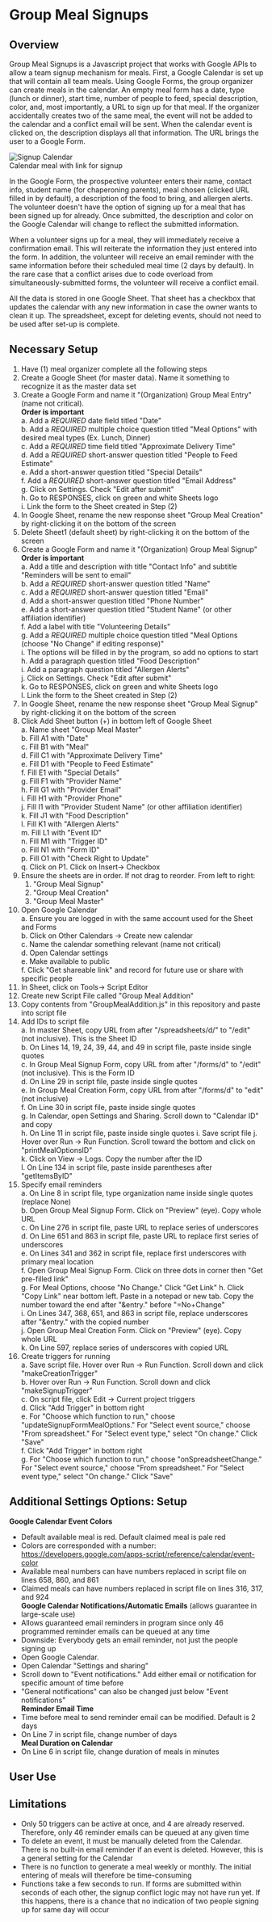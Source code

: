 # Group Meal Signups
## Overview
Group Meal Signups is a Javascript project that works with Google APIs to allow a team signup mechanism for meals.
First, a Google Calendar is set up that will contain all team meals.
Using Google Forms, the group organizer can create meals in the calendar.
An empty meal form has a date, type (lunch or dinner), start time, number of people to feed, special description, color, and, most importantly, a URL to sign up for that meal. If the organizer accidentally creates two of the same meal, the event will not be added to the calendar and a conflict email will be sent.
When the calendar event is clicked on, the description displays all that information.
The URL brings the user to a Google Form.

![Signup Calendar](SignupCalendar.jpg)  
Calendar meal with link for signup

In the Google Form, the prospective volunteer enters their name, contact info, student name (for chaperoning parents), meal chosen (clicked URL  filled in by default), a description of the food to bring, and allergen alerts. The volunteer doesn't have the option of signing up for a meal that has been signed up for already. Once submitted, the description and color on the Google Calendar will change to reflect the submitted information.

When a volunteer signs up for a meal, they will immediately receive a confirmation email. This will reiterate the information they just entered into the form. In addition, the volunteer will receive an email reminder with the same information before their scheduled meal time (2 days by default). In the rare case that a conflict arises due to code overload from simultaneously-submitted forms, the volunteer will receive a conflict email.

All the data is stored in one Google Sheet. That sheet has a checkbox that updates the calendar with any new information in case the owner wants to clean it up. The spreadsheet, except for deleting events, should not need to be used after set-up is complete.

## Necessary Setup
1. Have (1) meal organizer complete all the following steps
2. Create a Google Sheet (for master data). Name it something to recognize it as the master data set
3. Create a Google Form and name it "(Organization) Group Meal Entry" (name not critical).  
    **Order is important**  
    a. Add a *REQUIRED* date field titled "Date"  
    b. Add a *REQUIRED* multiple choice question titled "Meal Options" with desired meal types (Ex. Lunch, Dinner)    
    c. Add a *REQUIRED* time field titled "Approximate Delivery Time"  
    d. Add a *REQUIRED* short-answer question titled "People to Feed Estimate"  
    e. Add a short-answer question titled "Special Details"  
    f. Add a *REQUIRED* short-answer question titled "Email Address"  
    g. Click on Settings. Check "Edit after submit"  
    h. Go to RESPONSES, click on green and white Sheets logo  
    i. Link the form to the Sheet created in Step (2)  
4. In Google Sheet, rename the new response sheet "Group Meal Creation" by right-clicking it on the bottom of the screen  
5. Delete Sheet1 (default sheet) by right-clicking it on the bottom of the screen  
6. Create a Google Form and name it "(Organization) Group Meal Signup"  
   **Order is important**  
   a. Add a title and description with title "Contact Info" and subtitle "Reminders will be sent to email"  
   b. Add a *REQUIRED* short-answer question titled "Name"  
   c. Add a *REQUIRED* short-answer question titled "Email"  
   d. Add a short-answer question titled "Phone Number"  
   e. Add a short-answer question titled "Student Name" (or other affiliation identifier)  
   f. Add a label with title "Volunteering Details"  
   g. Add a *REQUIRED* multiple choice question titled "Meal Options (choose "No Change" if editing response)"  
      i. The options will be filled in by the program, so add no options to start  
   h. Add a paragraph question titled "Food Description"  
   i. Add a paragraph question titled "Allergen Alerts"  
   j. Click on Settings. Check "Edit after submit"  
   k. Go to RESPONSES, click on green and white Sheets logo  
   l. Link the form to the Sheet created in Step (2)  
7. In Google Sheet, rename the new response sheet "Group Meal Signup" by right-clicking it on the bottom of the screen  
8. Click Add Sheet button (+) in bottom left of Google Sheet  
   a. Name sheet "Group Meal Master"  
   b. Fill A1 with "Date"  
   c. Fill B1 with "Meal"  
   d. Fill C1 with "Approximate Delivery Time"  
   e. Fill D1 with "People to Feed Estimate"  
   f. Fill E1 with "Special Details"  
   g. Fill F1 with "Provider Name"  
   h. Fill G1 with "Provider Email"  
   i. Fill H1 with "Provider Phone"  
   j. Fill I1 with "Provider Student Name" (or other affiliation identifier)  
   k. Fill J1 with "Food Description"  
   l. Fill K1 with "Allergen Alerts"  
   m. Fill L1 with "Event ID"  
   n. Fill M1 with "Trigger ID"  
   o. Fill N1 with "Form ID"  
   p. Fill O1 with "Check Right to Update"  
   q. Click on P1. Click on Insert-> Checkbox  
9. Ensure the sheets are in order. If not drag to reorder. From left to right:  
   1. "Group Meal Signup"  
   2. "Group Meal Creation"  
   3. "Group Meal Master"  
10. Open Google Calendar  
   a. Ensure you are logged in with the same account used for the Sheet and Forms  
   b. Click on Other Calendars -> Create new calendar  
   c. Name the calendar something relevant (name not critical)   
   d. Open Calendar settings  
   e. Make available to public  
   f. Click "Get shareable link" and record for future use or share with specific people  
11. In Sheet, click on Tools-> Script Editor  
12. Create new Script File called "Group Meal Addition"  
13. Copy contents from "GroupMealAddition.js" in this repository and paste into script file  
14. Add IDs to script file  
   a. In master Sheet, copy URL from after "/spreadsheets/d/" to "/edit" (not inclusive). This is the Sheet ID  
   b. On Lines 14, 19, 24, 39, 44, and 49 in script file, paste inside single quotes  
   c. In Group Meal Signup Form, copy URL from after "/forms/d" to "/edit" (not inclusive). This is the Form ID  
   d. On Line 29 in script file, paste inside single quotes  
   e. In Group Meal Creation Form, copy URL from after "/forms/d" to "edit" (not inclusive)  
   f. On Line 30 in script file, paste inside single quotes  
   g. In Calendar, open Settings and Sharing. Scroll down to "Calendar ID" and copy  
   h. On Line 11 in script file, paste inside single quotes
   i. Save script file
   j. Hover over Run -> Run Function. Scroll toward the bottom and click on "printMealOptionsID"  
   k. Click on View -> Logs. Copy the number after the ID  
   l. On Line 134 in script file, paste inside parentheses after "getItemsByID"  
15. Specify email reminders  
   a. On Line 8 in script file, type organization name inside single quotes (replace None)  
   b. Open Group Meal Signup Form. Click on "Preview" (eye). Copy whole URL  
   c. On Line 276 in script file, paste URL to replace series of underscores  
   d. On Line 651 and 863 in script file, paste URL to replace first series of underscores  
   e. On Lines 341 and 362 in script file, replace first underscores with primary meal location  
   f. Open Group Meal Signup Form. Click on three dots in corner then "Get pre-filled link"  
   g. For Meal Options, choose "No Change." Click "Get Link"
   h. Click "Copy Link" near bottom left. Paste in a notepad or new tab. Copy the number toward the end after "&entry." before "=No+Change"  
   i. On Lines 347, 368, 651, and 863 in script file, replace underscores after "&entry." with the copied number  
   j. Open Group Meal Creation Form. Click on "Preview" (eye). Copy whole URL  
   k. On Line 597, replace series of underscores with copied URL  
16. Create triggers for running  
   a. Save script file. Hover over Run -> Run Function. Scroll down and click "makeCreationTrigger"  
   b. Hover over Run -> Run Function. Scroll down and click "makeSignupTrigger"  
   c. On script file, click Edit -> Current project triggers  
   d. Click "Add Trigger" in bottom right  
   e. For "Choose which function to run," choose "updateSignupFormMealOptions." For "Select event source," choose "From spreadsheet." For "Select event type," select "On change." Click "Save"  
   f. Click "Add Trigger" in bottom right  
   g. For "Choose which function to run," choose "onSpreadsheetChange." For "Select event source," choose "From spreadsheet." For "Select event type," select "On change." Click "Save"  

## Additional Settings Options: Setup  
**Google Calendar Event Colors**  
   * Default available meal is red. Default claimed meal is pale red  
   * Colors are corresponded with a number: https://developers.google.com/apps-script/reference/calendar/event-color  
   * Available meal numbers can have numbers replaced in script file on lines 658, 860, and 861  
   * Claimed meals can have numbers replaced in script file on lines 316, 317, and 924  
**Google Calendar Notifications/Automatic Emails** (allows guarantee in large-scale use)  
   * Allows guaranteed email reminders in program since only 46 programmed reminder emails can be queued at any time  
   * Downside: Everybody gets an email reminder, not just the people signing up  
   * Open Google Calendar.  
   * Open Calendar "Settings and sharing"  
   * Scroll down to "Event notifications." Add either email or notification for specific amount of time before  
   * "General notifications" can also be changed just below "Event notifications"  
**Reminder Email Time**  
   * Time before meal to send reminder email can be modified. Default is 2 days  
   * On Line 7 in script file, change number of days  
**Meal Duration on Calendar**  
   * On Line 6 in script file, change duration of meals in minutes  

## User Use  

## Limitations  
   * Only 50 triggers can be active at once, and 4 are already reserved. Therefore, only 46 reminder emails can be queued at any given time  
   * To delete an event, it must be manually deleted from the Calendar. There is no built-in email reminder if an event is deleted. However, this is a general setting for the Calendar  
   * There is no function to generate a meal weekly or monthly. The initial entering of meals will therefore be time-consuming  
   * Functions take a few seconds to run. If forms are submitted within seconds of each other, the signup conflict logic may not have run yet. If this happens, there is a chance that no indication of two people signing up for same day will occur  
